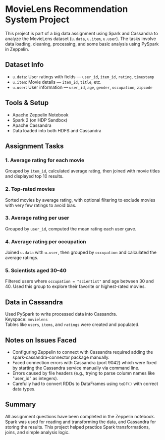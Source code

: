 
# MovieLens Recommendation System Project

This project is part of a big data assignment using Spark and Cassandra to analyze the MovieLens dataset (`u.data`, `u.item`, `u.user`). The tasks involve data loading, cleaning, processing, and some basic analysis using PySpark in Zeppelin.

## Dataset Info

- `u.data`: User ratings with fields — `user_id`, `item_id`, `rating`, `timestamp`
- `u.item`: Movie details — `item_id`, `title`, etc.
- `u.user`: User information — `user_id`, `age`, `gender`, `occupation`, `zipcode`

## Tools & Setup

- Apache Zeppelin Notebook
- Spark 2 (on HDP Sandbox)
- Apache Cassandra
- Data loaded into both HDFS and Cassandra

## Assignment Tasks

### 1. Average rating for each movie
Grouped by `item_id`, calculated average rating, then joined with movie titles and displayed top 10 results.

### 2. Top-rated movies
Sorted movies by average rating, with optional filtering to exclude movies with very few ratings to avoid bias.

### 3. Average rating per user
Grouped by `user_id`, computed the mean rating each user gave.

### 4. Average rating per occupation
Joined `u.data` with `u.user`, then grouped by `occupation` and calculated the average ratings.

### 5. Scientists aged 30–40
Filtered users where `occupation = "scientist"` and age between 30 and 40. Used this group to explore their favorite or highest-rated movies.

## Data in Cassandra

Used PySpark to write processed data into Cassandra.  
Keyspace: `movielens`  
Tables like `users`, `items`, and `ratings` were created and populated.

## Notes on Issues Faced

- Configuring Zeppelin to connect with Cassandra required adding the spark-cassandra-connector package manually.
- Faced connection errors with Cassandra (port 9042) which were fixed by starting the Cassandra service manually via command line.
- Errors caused by file headers (e.g., trying to parse column names like "user_id" as integers).
- Carefully had to convert RDDs to DataFrames using `toDF()` with correct data types.

## Summary

All assignment questions have been completed in the Zeppelin notebook. Spark was used for reading and transforming the data, and Cassandra for storing the results. This project helped practice Spark transformations, joins, and simple analysis logic.

